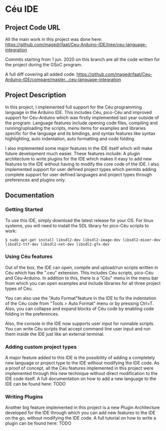 # Céu IDE
## Project Code URL
All the main work in this project was done here: https://github.com/magedrifaat/Ceu-Arduino-IDE/tree/ceu-language-integration

Commits starting from 1 jun. 2020 on this branch are all the code written for the project during the GSoC program.

A full diff covering all added code: https://github.com/magedrifaat/Ceu-Arduino-IDE/compare/master...ceu-language-integration
## Project Description
In this project, I implemented full support for the Céu programming language in the Arduino IDE. This includes Céu, pico-Céu and improved support for Céu-Arduino which was firstly implemented last year outside of the program. Language features include opening code files, compiling and running/uploading the scripts, menu items for examples and libraries specific for the language and its bindings, and syntax features like syntax highlighting, auto indentation, auto formatting and code folding.

I also implemented some major features in the IDE itself which will make future development much easier. These features include: A plugin architecture to write plugins for the IDE which makes it easy to add new features to the IDE without having to modify the core code of the IDE. I also implemented support for user defined project types which permits adding complete support for user defined languages and project types through preferences and plugins only.

## Documentation
### Getting Started
To use this IDE, simply download the latest release for your OS.
For linux systems, you will need to install the SDL library for pico-Céu scripts to work:
```
$ sudo apt-get install libsdl2-dev libsdl2-image-dev libsdl2-mixer-dev libsdl2-ttf-dev libsdl2-net-dev libsdl2-gfx-dev
```
### Using Céu features
Out of the box, the IDE can open, compile and upload/run scripts written in Céu which has the ".ceu" extension. This includes Céu scripts, pico-Céu and Céu-Arduino.
In addition to this, there is a "Céu" menu in the menu bar from which you can open examples and include libraries for all three project types of Céu.

You can also use the "Auto Format"feature in the IDE to fix the indentation of the Céu code from "Tools > Auto Format" menu or by pressing Ctrl+T. Also, you can collapse and expand blocks of Céu code by enabling code folding in the preferences.

Also, the console in the IDE now supports user input for runnable scripts. You can write Céu scripts that accept command line user input and run them inside the IDE just like an external terminal.

### Adding custom project types
A major feature added to this IDE is the possibility of adding a completely new language or project type to the IDE without modifying the IDE code. As a proof of concept, all the Céu features implemented in this project were implemented through this new technique without direct modification to the IDE code itself.
A full documentation on how to add a new language to the IDE can be found here: TODO

### Writing Plugins
Another big feature implemented in this project is a new Plugin Architecture developed for the IDE through which you can add new features to the IDE on the go, without modifying the IDE code.
A full tutorial on how to write a plugin can be found here: TODO
